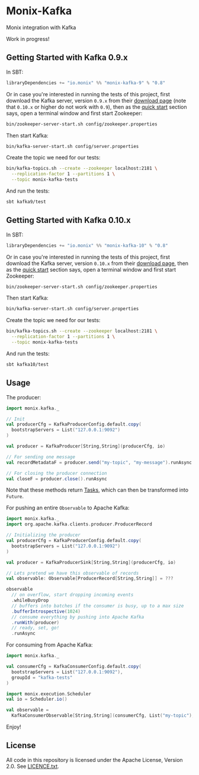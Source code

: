 # Monix-Kafka

Monix integration with Kafka

Work in progress!

## Getting Started with Kafka 0.9.x

In SBT:

```scala
libraryDependencies += "io.monix" %% "monix-kafka-9" % "0.8"
```

Or in case you're interested in running the tests of this project,
first download the Kafka server, version `0.9.x` from their 
[download page](https://kafka.apache.org/downloads.html) (note that
`0.10.x` or higher do not work with `0.9`), then as the
[quick start](https://kafka.apache.org/090/documentation.html#quickstart)
section says, open a terminal window and first start Zookeeper:

```bash
bin/zookeeper-server-start.sh config/zookeeper.properties
```

Then start Kafka:

```bash
bin/kafka-server-start.sh config/server.properties
```

Create the topic we need for our tests:

```bash
bin/kafka-topics.sh --create --zookeeper localhost:2181 \
  --replication-factor 1 --partitions 1 \
  --topic monix-kafka-tests
```

And run the tests:

```bash
sbt kafka9/test
```

## Getting Started with Kafka 0.10.x

In SBT:

```scala
libraryDependencies += "io.monix" %% "monix-kafka-10" % "0.8"
```

Or in case you're interested in running the tests of this project,
first download the Kafka server, version `0.10.x` from their 
[download page](https://kafka.apache.org/downloads.html), then as the
[quick start](https://kafka.apache.org/documentation.html#quickstart)
section says, open a terminal window and first start Zookeeper:

```bash
bin/zookeeper-server-start.sh config/zookeeper.properties
```

Then start Kafka:

```bash
bin/kafka-server-start.sh config/server.properties
```

Create the topic we need for our tests:

```bash
bin/kafka-topics.sh --create --zookeeper localhost:2181 \
  --replication-factor 1 --partitions 1 \
  --topic monix-kafka-tests
```

And run the tests:

```bash
sbt kafka10/test
```

## Usage

The producer:

```scala
import monix.kafka._

// Init
val producerCfg = KafkaProducerConfig.default.copy(
  bootstrapServers = List("127.0.0.1:9092")
)

val producer = KafkaProducer[String,String](producerCfg, io)

// For sending one message
val recordMetadataF = producer.send("my-topic", "my-message").runAsync

// For closing the producer connection
val closeF = producer.close().runAsync
```

Note that these methods return [Tasks](https://monix.io/docs/2x/eval/task.html),
which can then be transformed into `Future`.

For pushing an entire `Observable` to Apache Kafka:

```scala
import monix.kafka._
import org.apache.kafka.clients.producer.ProducerRecord

// Initializing the producer
val producerCfg = KafkaProducerConfig.default.copy(
  bootstrapServers = List("127.0.0.1:9092")
)

val producer = KafkaProducerSink[String,String](producerCfg, io)

// Lets pretend we have this observable of records
val observable: Observable[ProducerRecord[String,String]] = ???

observable
  // on overflow, start dropping incoming events
  .whileBusyDrop
  // buffers into batches if the consumer is busy, up to a max size
  .bufferIntrospective(1024)
  // consume everything by pushing into Apache Kafka
  .runWith(producer)
  // ready, set, go!
  .runAsync
```

For consuming from Apache Kafka:

```scala
import monix.kafka._

val consumerCfg = KafkaConsumerConfig.default.copy( 
  bootstrapServers = List("127.0.0.1:9092"),
  groupId = "kafka-tests"
)

import monix.execution.Scheduler
val io = Scheduler.io()

val observable = 
  KafkaConsumerObservable[String,String](consumerCfg, List("my-topic"), io)
```

Enjoy! 

## License

All code in this repository is licensed under the Apache License,
Version 2.0.  See [LICENCE.txt](./LICENSE.txt).
